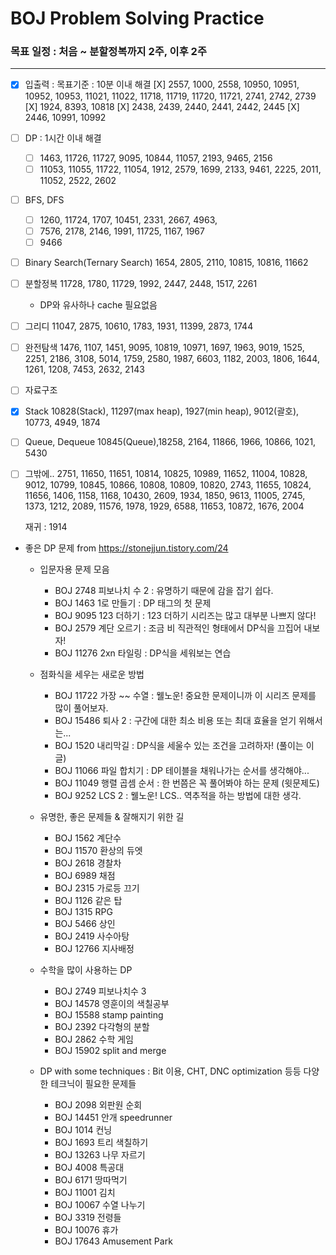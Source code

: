# BOJ Problem Solving Practice

### 목표 일정 : 처음 ~ 분할정복까지 2주, 이후 2주

---

- [X]  입출력 : 목표기준 : 10분 이내 해결
    [X] 2557, 1000, 2558, 10950, 10951, 10952, 10953, 11021, 11022, 11718, 11719, 11720, 11721, 2741, 2742, 2739
    [X] 1924, 8393, 10818
    [X] 2438, 2439, 2440, 2441, 2442, 2445
    [X] 2446, 10991, 10992

- [ ]  DP : 1시간 이내 해결
    - [ ]  1463, 11726, 11727, 9095, 10844, 11057, 2193, 9465, 2156
    - [ ]  11053, 11055, 11722, 11054, 1912, 2579, 1699, 2133, 9461, 2225, 2011, 11052, 2522, 2602

- [ ]  BFS, DFS
    - [ ]  1260, 11724, 1707, 10451, 2331, 2667, 4963,
    - [ ]  7576, 2178, 2146, 1991, 11725, 1167, 1967
    - [ ]  9466

- [ ]  Binary Search(Ternary Search)
    1654, 2805, 2110, 10815, 10816, 11662

- [ ]  분할정복
    11728, 1780, 11729, 1992, 2447, 2448, 1517, 2261
    - DP와 유사하나 cache 필요없음

- [ ]  그리디
    11047, 2875, 10610, 1783, 1931, 11399, 2873, 1744

- [ ]  완전탐색
    1476, 1107, 1451, 9095, 10819, 10971, 1697, 1963, 9019, 1525, 2251, 2186, 3108, 5014, 1759, 2580, 1987, 6603, 1182, 2003, 1806, 1644, 1261, 1208, 7453, 2632, 2143

- [ ]  자료구조
  - [X] Stack
     10828(Stack), 
     11297(max heap), 1927(min heap), 9012(괄호),
     10773, 4949, 1874

  - [ ] Queue, Dequeue
    10845(Queue),18258, 2164, 11866, 1966, 10866, 1021, 5430

- [ ]  그밖에..
    2751, 11650, 11651, 10814, 10825, 10989, 11652, 11004, 10828, 9012, 10799, 10845, 10866, 10808, 10809, 10820, 2743, 11655, 10824, 11656, 1406, 1158, 1168, 10430, 2609, 1934, 1850, 9613, 11005, 2745, 1373, 1212, 2089, 11576, 1978, 1929, 6588, 11653, 10872, 1676, 2004

    재귀 : 1914

- 좋은 DP 문제 from https://stonejjun.tistory.com/24
    - 입문자용 문제 모음
        - BOJ 2748 피보나치 수 2 : 유명하기 때문에 감을 잡기 쉽다.
        - BOJ 1463 1로 만들기 : DP 태그의 첫 문제
        - BOJ 9095 123 더하기 : 123 더하기 시리즈는 많고 대부분 나쁘지 않다!
        - BOJ 2579 계단 오르기 : 조금 비 직관적인 형태에서 DP식을 끄집어 내보자!
        - BOJ 11276 2xn 타일링 : DP식을 세워보는 연습

    - 점화식을 세우는 새로운 방법
        - BOJ 11722 가장 ~~ 수열 : 웰노운! 중요한 문제이니까 이 시리즈 문제를 많이 풀어보자.
        - BOJ 15486 퇴사 2 : 구간에 대한 최소 비용 또는 최대 효율을 얻기 위해서는...
        - BOJ 1520 내리막길 : DP식을 세울수 있는 조건을 고려하자!  (풀이는 이 글)
        - BOJ 11066 파일 합치기 : DP 테이블을 채워나가는 순서를 생각해야...
        - BOJ 11049 행렬 곱셈 순서 : 한 번쯤은 꼭 풀어봐야 하는 문제 (윗문제도)
        - BOJ 9252 LCS 2 : 웰노운! LCS..  역추적을 하는 방법에 대한 생각.

    - 유명한, 좋은 문제들 & 잘해지기 위한 길
        - BOJ 1562 계단수
        - BOJ 11570 환상의 듀엣
        - BOJ 2618 경찰차
        - BOJ 6989 채점
        - BOJ 2315 가로등 끄기
        - BOJ 1126 같은 탑
        - BOJ 1315 RPG
        - BOJ 5466 상인
        - BOJ 2419 사수아탕
        - BOJ 12766 지사배정

    - 수학을 많이 사용하는 DP
        - BOJ 2749 피보나치수 3
        - BOJ 14578 영훈이의 색칠공부
        - BOJ 15588 stamp painting
        - BOJ 2392 다각형의 분할
        - BOJ 2862 수학 게임
        - BOJ 15902 split and merge

    - DP with some techniques : Bit 이용, CHT, DNC optimization 등등 다양한 테크닉이 필요한 문제들
        - BOJ 2098 외판원 순회
        - BOJ 14451 안개 speedrunner
        - BOJ 1014 컨닝
        - BOJ 1693 트리 색칠하기
        - BOJ 13263 나무 자르기
        - BOJ 4008 특공대
        - BOJ 6171 땅따먹기
        - BOJ 11001 김치
        - BOJ 10067 수열 나누기
        - BOJ 3319 전령들
        - BOJ 10076 휴가
        - BOJ 17643 Amusement Park
